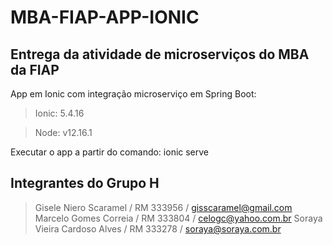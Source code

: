 # MBA-FIAP-APP-IONIC
## Entrega da atividade de microserviços do MBA da FIAP

App em Ionic com integração microserviço em Spring Boot:
> Ionic: 5.4.16

> Node: v12.16.1

Executar o app a partir do comando: ionic serve

## Integrantes do Grupo H
> Gisele Niero Scaramel / RM 333956 / gisscaramel@gmail.com
> Marcelo Gomes Correia / RM 333804 / celogc@yahoo.com.br
> Soraya Vieira Cardoso Alves / RM 333278 / soraya@soraya.com.br